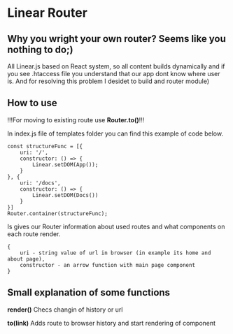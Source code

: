 # Linear Router
## Why you wright your own router? Seems like you nothing to do;)
All Linear.js based on React system, so all content builds dynamically and if you see .htaccess file you understand that our app dont know where user is. And for resolving this problem I desidet to build and router module)

## How to use

!!!For moving to existing route use **Router.to()**!!!

In index.js file of templates folder you can find this example of code below.

    const structureFunc = [{
        uri: '/',
        constructor: () => {
            Linear.setDOM(App());
        }
    }, {
        uri: '/docs',
        constructor: () => {
            Linear.setDOM(Docs())
        }
    }]
    Router.container(structureFunc);

Is gives our Router information about used routes and what components on each route render.

    {
        uri - string value of url in browser (in example its home and about page),
        constructor - an arrow function with main page component
    }

## Small explanation of some functions
**render()**
    Checs changin of history or url

**to(link)**
    Adds route to browser history and start rendering of component